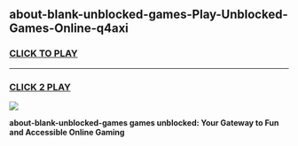 
## about-blank-unblocked-games-Play-Unblocked-Games-Online-q4axi
<h3>
<a href="https://premium76.site?title=about-blank-unblocked-games&ref=24A">CLICK TO PLAY</a></h3>
<hr>

<h3>
<a href="https://premium76.site?title=about-blank-unblocked-games&ref=24A">CLICK 2 PLAY</a>
  
</h3>

<a href="https://premium76.site?title=about-blank-unblocked-games&ref=24A"><img src="https://clearcache.store/games.png"></a>


**about-blank-unblocked-games games unblocked: Your Gateway to Fun and Accessible Online Gaming**
